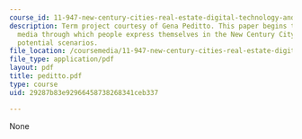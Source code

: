 ```yaml
---
course_id: 11-947-new-century-cities-real-estate-digital-technology-and-design-fall-2004
description: Term project courtesy of Gena Peditto. This paper begins to address the
  media through which people express themselves in the New Century City by examining
  potential scenarios.
file_location: /coursemedia/11-947-new-century-cities-real-estate-digital-technology-and-design-fall-2004/29287b83e92966458738268341ceb337_peditto.pdf
file_type: application/pdf
layout: pdf
title: peditto.pdf
type: course
uid: 29287b83e92966458738268341ceb337

---
```

None